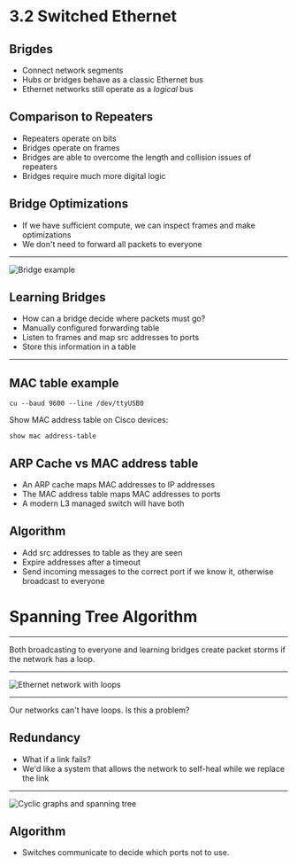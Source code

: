 3.2 Switched Ethernet
=====================

Brigdes
-------

- Connect network segments
- Hubs or bridges behave as a classic Ethernet bus
- Ethernet networks still operate as a *logical* bus

Comparison to Repeaters
-----------------------

- Repeaters operate on bits
- Bridges operate on frames
- Bridges are able to overcome the length and collision issues of repeaters
- Bridges require much more digital logic

Bridge Optimizations
--------------------

- If we have sufficient compute, we can inspect frames and make optimizations
- We don't need to forward all packets to everyone

---

![Bridge example](https://book.systemsapproach.org/_images/f03-09-9780123850591.png)

Learning Bridges
----------------

- How can a bridge decide where packets must go?
- Manually configured forwarding table
- Listen to frames and map src addresses to ports
- Store this information in a table

---

MAC table example
-----------------

`cu --baud 9600 --line /dev/ttyUSB0`

Show MAC address table on Cisco devices:

`show mac address-table`

ARP Cache vs MAC address table
------------------------------

- An ARP cache maps MAC addresses to IP addresses
- The MAC address table maps MAC addresses to ports
- A modern L3 managed switch will have both

Algorithm
---------

- Add src addresses to table as they are seen
- Expire addresses after a timeout
- Send incoming messages to the correct port if we know it, otherwise broadcast to everyone

Spanning Tree Algorithm
=======================

---

Both broadcasting to everyone and learning bridges create packet storms if the network has a loop.

---

![Ethernet network with loops](https://book.systemsapproach.org/_images/Slide5.png)

---

Our networks can't have loops. Is this a problem?

Redundancy
----------

- What if a link fails?
- We'd like a system that allows the network to self-heal while we replace the link

---

![Cyclic graphs and spanning tree](https://book.systemsapproach.org/_images/f03-11-9780123850591.png)

Algorithm
---------

- Switches communicate to decide which ports not to use.
